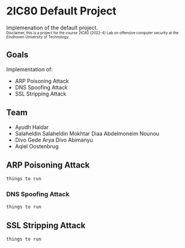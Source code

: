 # 2IC80 Default Project
Implemenation of the default project. <br/>
<sup><sub>Disclaimer, this is a project for the course 2IC80 (2022-4) Lab on offensive computer security at the Eindhoven University of Technology.<sub/><sup/>
## Goals
Implementation of:
- ARP Poisoning Attack
- DNS Spoofing Attack
- SSL Stripping Attack
## Team
- Ayudh Haldar
- Salaheldin Salaheldin Mokhtar Diaa Abdelmoneim Nounou
- Divo Gede Arya Divo Abimanyu
- Aqiel Oostenbrug
## ARP Poisoning Attack
```python
things to run
```
### DNS Spoofing Attack
```python
things to run
```
## SSL Stripping Attack
```python
things to run
```
